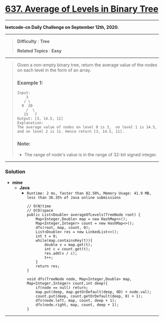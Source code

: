 # [637. Average of Levels in Binary Tree](https://leetcode.com/problems/average-of-levels-in-binary-tree/)

---

**leetcode-cn Daily Challenge on September 12th, 2020.**

---


> **Difficulty** : **Tree**
>
> **Related Topics** : **Easy**

---

> Given a non-empty binary tree, return the average value of the nodes on each level in the form of an array.
>
> ### Example 1:
> ```
> Input:
>     3
>    / \
>   9  20
>     /  \
>    15   7
> Output: [3, 14.5, 11]
> Explanation:
> The average value of nodes on level 0 is 3,  on level 1 is 14.5, and on level 2 is 11. Hence return [3, 14.5, 11].
> ```
>
> ### Note:
> * The range of node's value is in the range of 32-bit signed integer.

---

### Solution
* **mine**
  * **Java**
    * `Runtime: 2 ms, faster than 82.50%, Memory Usage: 41.9 MB, less than 36.35% of Java online submissions`
      ```
      // O(N)time
      // O(D)space
      public List<Double> averageOfLevels(TreeNode root) {
          Map<Integer,Double> map = new HashMap<>();
          Map<Integer,Integer> count = new HashMap<>();
          dfs(root, map, count, 0);
          List<Double> res = new LinkedList<>();
          int t = 0;
          while(map.containsKey(t)){
              double v = map.get(t);
              int c = count.get(t);
              res.add(v / c);
              t++;
          }
          return res;
      }

      void dfs(TreeNode node, Map<Integer,Double> map, Map<Integer,Integer> count,int deep){
          if(node == null) return;
          map.put(deep, map.getOrDefault(deep, 0D) + node.val);
          count.put(deep, count.getOrDefault(deep, 0) + 1);
          dfs(node.left, map, count, deep + 1);
          dfs(node.right, map, count, deep + 1);
      }
      ```

---
